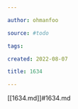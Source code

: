 ```yaml
---

author: ohmanfoo

source: #todo

tags: 

created: 2022-08-07

title: 1634

---
```

[[1634.md]]#1634.md
